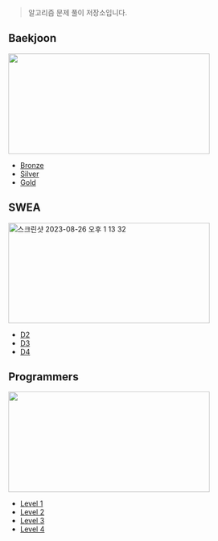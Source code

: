 > 알고리즘 문제 풀이 저장소입니다. 

<!-- <img width="820" alt="스크린샷 2023-03-05 오후 4 05 58" src="https://user-images.githubusercontent.com/90955152/222946729-113f0533-f1e3-4da7-ba80-6f3a60cb1108.png"> -->



## Baekjoon
<img width ="400" height = "200" src="https://github.com/Youth787/Algorithm/assets/90955152/8043a2c7-a4bf-4521-819b-2cbf55fb2e7f"/>

* [Bronze](https://github.com/Youth787/ALGORITHM/tree/main/%EB%B0%B1%EC%A4%80/Bronze)
* [Silver](https://github.com/Youth787/Algorithm/tree/main/%EB%B0%B1%EC%A4%80/Silver)
* [Gold](https://github.com/Youth787/Algorithm/tree/main/%EB%B0%B1%EC%A4%80/Gold)

## SWEA
<img width="400" height = "200" alt="스크린샷 2023-08-26 오후 1 13 32" src="https://github.com/Youth787/Algorithm/assets/90955152/3a1c9c17-9fc9-4bb1-85de-293915f948d5">

* [D2](https://github.com/Youth787/Algorithm/tree/main/SWEA/D2)
* [D3](https://github.com/Youth787/Algorithm/tree/main/SWEA/D3)
* [D4](https://github.com/Youth787/Algorithm/tree/main/SWEA/D4)

## Programmers
<img width ="400" height = "200" src="https://github.com/Youth787/Algorithm/assets/90955152/a04a8154-f1bf-4134-839e-cf344dad4856"/>

* [Level 1](https://github.com/Youth787/Algorithm/tree/main/%ED%94%84%EB%A1%9C%EA%B7%B8%EB%9E%98%EB%A8%B8%EC%8A%A4/Level%201)
* [Level 2](https://github.com/Youth787/Algorithm/tree/main/%ED%94%84%EB%A1%9C%EA%B7%B8%EB%9E%98%EB%A8%B8%EC%8A%A4/lv2)
* [Level 3](https://github.com/Youth787/Algorithm/tree/main/%ED%94%84%EB%A1%9C%EA%B7%B8%EB%9E%98%EB%A8%B8%EC%8A%A4/lv3)
* [Level 4](https://github.com/Youth787/Algorithm/tree/main/%ED%94%84%EB%A1%9C%EA%B7%B8%EB%9E%98%EB%A8%B8%EC%8A%A4/lv4)
